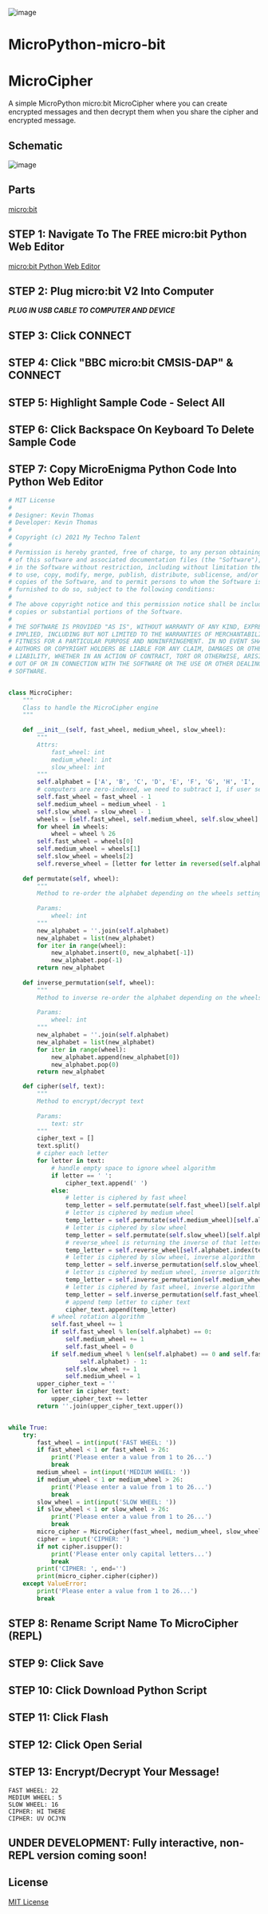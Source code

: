 ![image](https://github.com/mytechnotalent/MicroPython-micro-bit-MicroCipher/blob/main/MicroPython-micro-bit%20MicroCipher.png?raw=true)

# MicroPython-micro-bit
# MicroCipher
A simple MicroPython micro:bit MicroCipher where you can create encrypted messages and then decrypt them when you share the cipher and encrypted message.

## Schematic
![image](https://github.com/mytechnotalent/MicroPython-micro-bit-MicroCipher/blob/main/schematic.png?raw=true)

## Parts
[micro:bit](https://microbit.org/buy/?location=US&version=microbitV2)

## STEP 1: Navigate To The FREE micro:bit Python Web Editor
[micro:bit Python Web Editor](https://python.microbit.org/v/2)<br>

## STEP 2: Plug micro:bit V2 Into Computer
***PLUG IN USB CABLE TO COMPUTER AND DEVICE***

## STEP 3: Click CONNECT

## STEP 4: Click "BBC micro:bit CMSIS-DAP" & CONNECT

## STEP 5: Highlight Sample Code - Select All

## STEP 6: Click Backspace On Keyboard To Delete Sample Code

## STEP 7: Copy MicroEnigma Python Code Into Python Web Editor
```python
# MIT License
#
# Designer: Kevin Thomas
# Developer: Kevin Thomas
#
# Copyright (c) 2021 My Techno Talent
#
# Permission is hereby granted, free of charge, to any person obtaining a copy
# of this software and associated documentation files (the "Software"), to deal
# in the Software without restriction, including without limitation the rights
# to use, copy, modify, merge, publish, distribute, sublicense, and/or sell
# copies of the Software, and to permit persons to whom the Software is
# furnished to do so, subject to the following conditions:
#
# The above copyright notice and this permission notice shall be included in all
# copies or substantial portions of the Software.
#
# THE SOFTWARE IS PROVIDED "AS IS", WITHOUT WARRANTY OF ANY KIND, EXPRESS OR
# IMPLIED, INCLUDING BUT NOT LIMITED TO THE WARRANTIES OF MERCHANTABILITY,
# FITNESS FOR A PARTICULAR PURPOSE AND NONINFRINGEMENT. IN NO EVENT SHALL THE
# AUTHORS OR COPYRIGHT HOLDERS BE LIABLE FOR ANY CLAIM, DAMAGES OR OTHER
# LIABILITY, WHETHER IN AN ACTION OF CONTRACT, TORT OR OTHERWISE, ARISING FROM,
# OUT OF OR IN CONNECTION WITH THE SOFTWARE OR THE USE OR OTHER DEALINGS IN THE
# SOFTWARE.


class MicroCipher:
    """
    Class to handle the MicroCipher engine
    """
    
    def __init__(self, fast_wheel, medium_wheel, slow_wheel):
        """
        Attrs:
            fast_wheel: int
            medium_wheel: int
            slow_wheel: int
        """
        self.alphabet = ['A', 'B', 'C', 'D', 'E', 'F', 'G', 'H', 'I', 'J', 'K', 'L', 'M', 'N', 'O', 'P', 'Q', 'R', 'S', 'T', 'U', 'V', 'W', 'X', 'Y', 'Z']
        # computers are zero-indexed, we need to subtract 1, if user selects 1 it becomes 0
        self.fast_wheel = fast_wheel - 1
        self.medium_wheel = medium_wheel - 1
        self.slow_wheel = slow_wheel - 1
        wheels = [self.fast_wheel, self.medium_wheel, self.slow_wheel]
        for wheel in wheels:
            wheel = wheel % 26
        self.fast_wheel = wheels[0]
        self.medium_wheel = wheels[1]
        self.slow_wheel = wheels[2]
        self.reverse_wheel = [letter for letter in reversed(self.alphabet)]
        
    def permutate(self, wheel):
        """
        Method to re-order the alphabet depending on the wheels settings
        
        Params:
            wheel: int
        """
        new_alphabet = ''.join(self.alphabet)
        new_alphabet = list(new_alphabet)
        for iter in range(wheel):
            new_alphabet.insert(0, new_alphabet[-1])
            new_alphabet.pop(-1)
        return new_alphabet
        
    def inverse_permutation(self, wheel):
        """
        Method to inverse re-order the alphabet depending on the wheels settings
        
        Params:
            wheel: int
        """
        new_alphabet = ''.join(self.alphabet)
        new_alphabet = list(new_alphabet)
        for iter in range(wheel):
            new_alphabet.append(new_alphabet[0])
            new_alphabet.pop(0)
        return new_alphabet

    def cipher(self, text):
        """
        Method to encrypt/decrypt text
        
        Params:
            text: str
        """
        cipher_text = []
        text.split()
        # cipher each letter
        for letter in text:
            # handle empty space to ignore wheel algorithm
            if letter == ' ':
                cipher_text.append(' ')
            else:
                # letter is ciphered by fast wheel
                temp_letter = self.permutate(self.fast_wheel)[self.alphabet.index(letter)]
                # letter is ciphered by medium wheel
                temp_letter = self.permutate(self.medium_wheel)[self.alphabet.index(temp_letter)]
                # letter is ciphered by slow wheel
                temp_letter = self.permutate(self.slow_wheel)[self.alphabet.index(temp_letter)]
                # reverse_wheel is returning the inverse of that letter
                temp_letter = self.reverse_wheel[self.alphabet.index(temp_letter)]
                # letter is ciphered by slow wheel, inverse algorithm
                temp_letter = self.inverse_permutation(self.slow_wheel)[self.alphabet.index(temp_letter)]
                # letter is ciphered by medium wheel, inverse algorithm
                temp_letter = self.inverse_permutation(self.medium_wheel)[self.alphabet.index(temp_letter)]
                # letter is ciphered by fast wheel, inverse algorithm
                temp_letter = self.inverse_permutation(self.fast_wheel)[self.alphabet.index(temp_letter)]
                # append temp letter to cipher text
                cipher_text.append(temp_letter)
            # wheel rotation algorithm
            self.fast_wheel += 1
            if self.fast_wheel % len(self.alphabet) == 0:
                self.medium_wheel += 1
                self.fast_wheel = 0
            if self.medium_wheel % len(self.alphabet) == 0 and self.fast_wheel % len(self.alphabet) != 0 and self.medium_wheel >= len(
                    self.alphabet) - 1:
                self.slow_wheel += 1
                self.medium_wheel = 1
        upper_cipher_text = '' 
        for letter in cipher_text: 
            upper_cipher_text += letter  
        return ''.join(upper_cipher_text.upper())


while True:
    try:
        fast_wheel = int(input('FAST WHEEL: '))
        if fast_wheel < 1 or fast_wheel > 26:
            print('Please enter a value from 1 to 26...')
            break
        medium_wheel = int(input('MEDIUM WHEEL: '))
        if medium_wheel < 1 or medium_wheel > 26:
            print('Please enter a value from 1 to 26...')
            break
        slow_wheel = int(input('SLOW WHEEL: '))
        if slow_wheel < 1 or slow_wheel > 26:
            print('Please enter a value from 1 to 26...')
            break
        micro_cipher = MicroCipher(fast_wheel, medium_wheel, slow_wheel)
        cipher = input('CIPHER: ')
        if not cipher.isupper():
            print('Please enter only capital letters...')
            break
        print('CIPHER: ', end='')
        print(micro_cipher.cipher(cipher))
    except ValueError:
        print('Please enter a value from 1 to 26...')
        break
```

## STEP 8: Rename Script Name To MicroCipher (REPL)

## STEP 9: Click Save

## STEP 10: Click Download Python Script

## STEP 11: Click Flash

## STEP 12: Click Open Serial

## STEP 13: Encrypt/Decrypt Your Message!
```
FAST WHEEL: 22
MEDIUM WHEEL: 5
SLOW WHEEL: 16
CIPHER: HI THERE
CIPHER: UV OCJYN
```

## UNDER DEVELOPMENT:  Fully interactive, non-REPL version coming soon!

## License
[MIT License](https://github.com/mytechnotalent/MicroPython-micro-bit-MicroCipher/blob/main/LICENSE)
